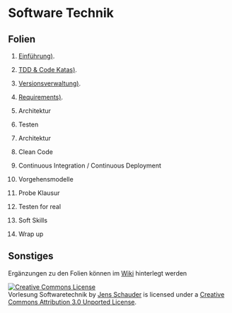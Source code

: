 Software Technik
================

Folien
------

1. [Einführung)](http://slid.es/jensschauder/softwaretechnik-lesson1).

1. [TDD & Code Katas)](http://slid.es/jensschauder/softwaretechnik-lesson2).

1. [Versionsverwaltung)](https://slid.es/jensschauder/softwaretechnik-lesson-3).

1. [Requirements)](http://slid.es/jensschauder/softwaretechnik-lesson-4).

1. Architektur

1. Testen

1. Architektur

1. Clean Code

1. Continuous Integration / Continuous Deployment

1. Vorgehensmodelle

1. Probe Klausur

1. Testen for real

1. Soft Skills

1. Wrap up

Sonstiges
---------

Ergänzungen zu den Folien können im [Wiki](https://github.com/schauder/softwaretechnik/wiki) hinterlegt werden


<a rel="license" href="http://creativecommons.org/licenses/by/3.0/deed.en_US"><img alt="Creative Commons License" style="border-width:0" src="http://i.creativecommons.org/l/by/3.0/88x31.png" /></a><br /><span xmlns:dct="http://purl.org/dc/terms/" property="dct:title">Vorlesung Softwaretechnik</span> by <a xmlns:cc="http://creativecommons.org/ns#" href="https://github.com/schauder/softwaretechnik" property="cc:attributionName" rel="cc:attributionURL">Jens Schauder</a> is licensed under a <a rel="license" href="http://creativecommons.org/licenses/by/3.0/deed.en_US">Creative Commons Attribution 3.0 Unported License</a>.
